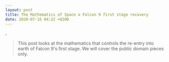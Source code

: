```yaml
---
layout: post
title: The Mathematics of Space x Falcon 9 first stage recovery
date: 2020-07-16 04:22 +0200
---
```


.
>This post looks at the mathematics that controls the re-entry into earth of Falcon 9's first stage. 
We will cover the public domain pieces only.